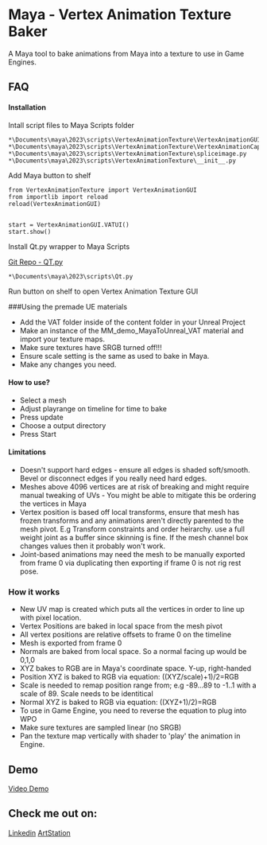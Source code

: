 
# Maya - Vertex Animation Texture Baker

A Maya tool to bake animations from Maya into a texture to use in Game Engines.




## FAQ

#### Installation
Intall script files to Maya Scripts folder
```
*\Documents\maya\2023\scripts\VertexAnimationTexture\VertexAnimationGUI.py
*\Documents\maya\2023\scripts\VertexAnimationTexture\VertexAnimationCapture.py
*\Documents\maya\2023\scripts\VertexAnimationTexture\spliceimage.py
*\Documents\maya\2023\scripts\VertexAnimationTexture\__init__.py
```
Add Maya button to shelf
```
from VertexAnimationTexture import VertexAnimationGUI
from importlib import reload
reload(VertexAnimationGUI)


start = VertexAnimationGUI.VATUI()
start.show()
```
Install Qt.py wrapper to Maya Scripts 

[Git Repo - QT.py](https://github.com/mottosso/Qt.py)

```
*\Documents\maya\2023\scripts\Qt.py
```
Run button on shelf to open Vertex Animation Texture GUI

###Using the premade UE materials
- Add the VAT folder inside of the content folder in your Unreal Project
- Make an instance of the MM_demo_MayaToUnreal_VAT material and import your texture maps.
- Make sure textures have SRGB turned off!!!
- Ensure scale setting is the same as used to bake in Maya.
- Make any changes you need.

#### How to use?
- Select a mesh
- Adjust playrange on timeline for time to bake
- Press update
- Choose a output directory
- Press Start

#### Limitations
- Doesn't support hard edges - ensure all edges is shaded soft/smooth. Bevel or disconnect edges if you really need hard edges.
- Meshes above 4096 vertices are at risk of breaking and might require manual tweaking of UVs - You might be able to mitigate this be ordering the vertices in Maya
- Vertex position is based off local transforms, ensure that mesh has frozen transforms and any animations aren't directly parented to the mesh pivot. E.g Transform constraints and order heirarchy. use a full weight joint as a buffer since skinning is fine. If the mesh channel box changes values then it probably won't work.
- Joint-based animations may need the mesh to be manually exported from frame 0 via duplicating then exporting if frame 0 is not rig rest pose.

### How it works
- New UV map is created which puts all the vertices in order to line up with pixel location.
- Vertex Positions are baked in local space from the mesh pivot
- All vertex positions are relative offsets to frame 0 on the timeline
- Mesh is exported from frame 0
- Normals are baked from local space. So a normal facing up would be 0,1,0
- XYZ bakes to RGB are in Maya's coordinate space. Y-up, right-handed
- Position XYZ is baked to RGB via equation: ((XYZ/scale)+1)/2=RGB
- Scale is needed to remap position range from; e.g -89...89 to -1..1 with a scale of 89. Scale needs to be identitical 
- Normal XYZ is baked to RGB via equation: ((XYZ+1)/2)=RGB
- To use in Game Engine, you need to reverse the equation to plug into WPO
- Make sure textures are sampled linear (no SRGB)
- Pan the texture map vertically with shader to 'play' the animation in Engine.









## Demo

[Video Demo](https://youtu.be/kuKEY0qqS6Q)


## Check me out on:
[Linkedin](https://www.linkedin.com/in/charlesvonkalm/)
[ArtStation](https://www.artstation.com/charlesvonkalm)
